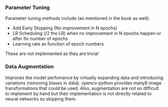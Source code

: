 ### Parameter Tuning

Parameter tuning methods include (as mentioned in the book as well):

- Add Early Stopping (No improvement in N epochs)
- LR Scheduling (/2 the LR) when no improvement in N epochs happen or after fix number of epochs
- Learning rate as function of epoch numbers

These are not implemented as they are trivial

### Data Augmentation

Improves the model perfomance by virtually expanding data and introducing variations (removing biases in data). opencv-python provides manyß image transformations that could be used. Also, augmentation are not so difficult to implement by hand but their implementation is not directly related to neural networks so skipping them.